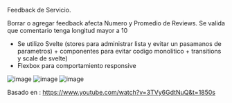 Feedback de Servicio. 

Borrar o agregar feedback afecta Numero y Promedio de Reviews.  Se valida que comentario tenga longitud mayor a 10


 - Se utilizo Svelte (stores para administrar lista  y evitar un pasamanos de parametros) +  componentes para evitar codigo monolitico + transitions y scale de svelte)
 - Flexbox para comportamiento responsive 
 

 


![image](https://user-images.githubusercontent.com/46230600/165802911-5eca8523-4986-44f3-8b68-59583490f58b.png)
![image](https://user-images.githubusercontent.com/46230600/165802985-69c6c1df-e1c3-4a56-81d3-660afd50324a.png)
![image](https://user-images.githubusercontent.com/46230600/165803230-2d34bce1-3d0d-4488-bd44-92ca781f29b7.png)


Basado en : https://www.youtube.com/watch?v=3TVy6GdtNuQ&t=1850s 
